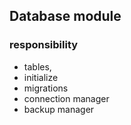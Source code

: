 ## Database module

### responsibility
- tables,
- initialize
- migrations
- connection manager
- backup manager